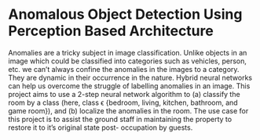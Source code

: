# Anomalous Object Detection Using Perception Based Architecture

Anomalies are a tricky subject in image classification. Unlike objects in an image which could be classified into categories such as vehicles, person, etc. we can’t always confine the anomalies in the images to a category. They are dynamic in their occurrence in the nature. Hybrid neural networks can help us overcome the struggle of labelling anomalies in an image. This project aims to use a 2-step neural network algorithm to (a) classify the room by a class (here, class ϵ {bedroom, living, kitchen, bathroom, and game room}), and (b) localize the anomalies in the room. The use case for this project is to assist the ground staff in maintaining the property to restore it to it’s original state post- occupation by guests.
